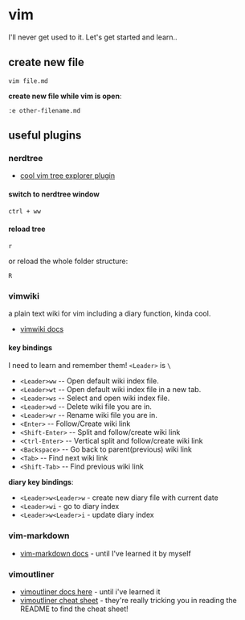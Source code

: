 # vim

I'll never get used to it. Let's get started and learn..

## create new file

```
vim file.md
```

**create new file while vim is open**:

```
:e other-filename.md
```

## useful plugins

### nerdtree

* [cool vim tree explorer plugin](https://github.com/scrooloose/nerdtree)

#### switch to nerdtree window

```
ctrl + ww
```

#### reload tree

```
r
```

or reload the whole folder structure:

```
R
```

### vimwiki

a plain text wiki for vim including a diary function, kinda cool.

* [vimwiki docs](https://github.com/vimwiki/vimwiki)

#### key bindings

I need to learn and remember them! `<Leader>` is `\`

* `<Leader>ww` -- Open default wiki index file.
* `<Leader>wt` -- Open default wiki index file in a new tab.
* `<Leader>ws` -- Select and open wiki index file.
* `<Leader>wd` -- Delete wiki file you are in.
* `<Leader>wr` -- Rename wiki file you are in.
* `<Enter>` -- Follow/Create wiki link
* `<Shift-Enter>` -- Split and follow/create wiki link
* `<Ctrl-Enter>` -- Vertical split and follow/create wiki link
* `<Backspace>` -- Go back to parent(previous) wiki link
* `<Tab>` -- Find next wiki link
* `<Shift-Tab>` -- Find previous wiki link
 
**diary key bindings**:

* `<Leader>w<Leader>w` - create new diary file with current date
* `<Leader>wi` - go to diary index
* `<Leader>w<Leader>i` - update diary index

### vim-markdown

* [vim-markdown docs](https://github.com/plasticboy/vim-markdown) - until I've learned it by myself

### vimoutliner

* [vimoutliner docs here](https://github.com/vimoutliner/vimoutliner) - until i've learned it
* [vimoutliner cheat sheet](https://github.com/vimoutliner/vimoutliner/blob/master/doc/votl_cheatsheet.txt) - they're really tricking you in reading the README to find the cheat sheet!
